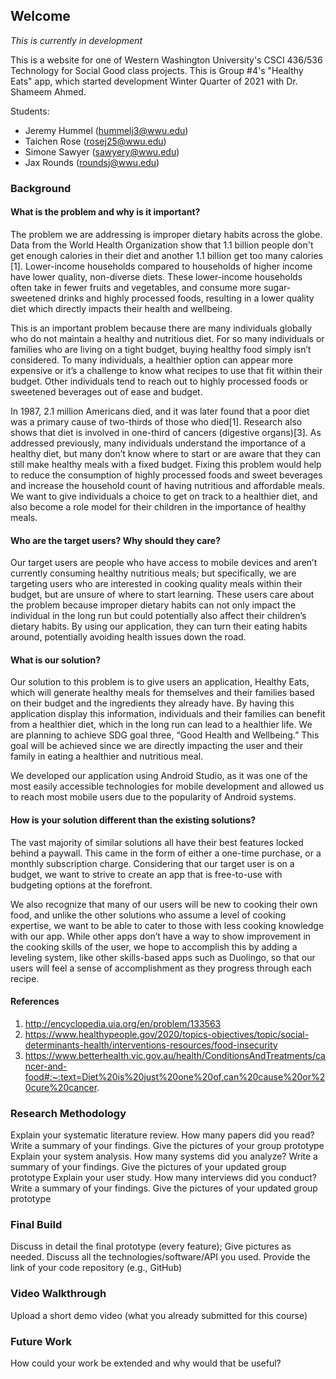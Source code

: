## Welcome

*This is currently in development*

This is a website for one of Western Washington University's CSCI 436/536 Technology for Social Good class projects.
This is Group #4's "Healthy Eats" app, which started development Winter Quarter of 2021 with Dr. Shameem Ahmed.

Students:
- Jeremy Hummel (hummelj3@wwu.edu)
- Taichen Rose (rosej25@wwu.edu)
- Simone Sawyer (sawyery@wwu.edu)
- Jax Rounds (roundsj@wwu.edu)





### Background

#### What is the problem and why is it important? 

The problem we are addressing is improper dietary habits across the globe. Data from the World Health Organization show that 1.1 billion people don't get enough calories in their diet and another 1.1 billion get too many calories [1]. Lower-income households compared to households of higher income have lower quality, non-diverse diets. These lower-income households often take in fewer fruits and vegetables, and consume more sugar-sweetened drinks and highly processed foods, resulting in a lower quality diet which directly impacts their health and wellbeing.  

This is an important problem because there are many individuals globally who do not maintain a healthy and nutritious diet. For so many individuals or families who are living on a tight budget, buying healthy food simply isn’t considered. To many individuals, a healthier option can appear more expensive or it’s a challenge to know what recipes to use that fit within their budget. Other individuals tend to reach out to highly processed foods or sweetened beverages out of ease and budget.  

In 1987, 2.1 million Americans died, and it was later found that a poor diet was a primary cause of two-thirds of those who died[1]. Research also shows that diet is involved in one-third of cancers (digestive organs)[3]. As addressed previously, many individuals understand the importance of a healthy diet, but many don’t know where to start or are aware that they can still make healthy meals with a fixed budget. Fixing this problem would help to reduce the consumption of highly processed foods and sweet beverages and increase the household count of having nutritious and affordable meals. We want to give individuals a choice to get on track to a healthier diet, and also become a role model for their children in the importance of healthy meals.  


#### Who are the target users? Why should they care? 

Our target users are people who have access to mobile devices and aren’t currently consuming healthy nutritious meals; but specifically, we are targeting users who are interested in cooking quality meals within their budget, but are unsure of where to start learning. These users care about the problem because improper dietary habits can not only impact the individual in the long run but could potentially also affect their children’s dietary habits. By using our application, they can turn their eating habits around, potentially avoiding health issues down the road.

#### What is our solution? 

Our solution to this problem is to give users an application, Healthy Eats, which will generate healthy meals for themselves and their families based on their budget and the ingredients they already have. By having this application display this information, individuals and their families can benefit from a healthier diet, which in the long run can lead to a healthier life. We are planning to achieve SDG goal three, “Good Health and Wellbeing.” This goal will be achieved since we are directly impacting the user and their family in eating a healthier and nutritious meal. 

We developed our application using Android Studio, as it was one of the most easily accessible technologies for mobile development and allowed us to reach most mobile users due to the popularity of Android systems.

#### How is your solution different than the existing solutions?

The vast majority of similar solutions all have their best features locked behind a paywall. This came in the form of either a one-time purchase, or a monthly subscription charge. Considering that our target user is on a budget, we want to strive to create an app that is free-to-use with budgeting options at the forefront.

We also recognize that many of our users will be new to cooking their own food, and unlike the other solutions who assume a level of cooking expertise, we want to be able to cater to those with less cooking knowledge with our app. While other apps don’t have a way to show improvement in the cooking skills of the user, we hope to accomplish this by adding a leveling system, like other skills-based apps such as Duolingo, so that our users will feel a sense of accomplishment as they progress through each recipe.


#### References
1. http://encyclopedia.uia.org/en/problem/133563
2. https://www.healthypeople.gov/2020/topics-objectives/topic/social-determinants-health/interventions-resources/food-insecurity 
3. https://www.betterhealth.vic.gov.au/health/ConditionsAndTreatments/cancer-and-food#:~:text=Diet%20is%20just%20one%20of,can%20cause%20or%20cure%20cancer.


### Research Methodology

Explain your systematic literature review. How many papers did you read? Write a summary of your findings. Give the pictures of your group prototype
Explain your system analysis. How many systems did you analyze? Write a summary of your findings. Give the pictures of your updated group prototype
Explain your user study. How many interviews did you conduct? Write a summary of your findings. Give the pictures of your updated group prototype

### Final Build

Discuss in detail the final prototype (every feature); Give pictures as needed.
Discuss all the technologies/software/API you used.
Provide the link of your code repository (e.g., GitHub)

### Video Walkthrough
Upload a short demo video (what you already submitted for this course)

### Future Work
How could your work be extended and why would that be useful?

